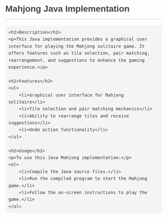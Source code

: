 <!DOCTYPE html>
<html lang="en">
<head>
    <meta charset="UTF-8">
    <meta name="viewport" content="width=device-width, initial-scale=1.0">
    <title>Mahjong Java Implementation</title>
    <style>
        body {
            font-family: Arial, sans-serif;
            line-height: 1.6;
            color: #333;
            margin: 20px;
        }
        h1 {
            font-size: 28px;
            color: #444;
            border-bottom: 1px solid #ccc;
            padding-bottom: 10px;
            margin-bottom: 20px;
        }
        h2 {
            font-size: 22px;
            color: #666;
            margin-top: 20px;
            margin-bottom: 10px;
        }
        p {
            margin-bottom: 15px;
        }
        pre {
            background-color: #f4f4f4;
            padding: 10px;
            border-radius: 5px;
            overflow-x: auto;
        }
        code {
            font-family: Consolas, Monaco, 'Andale Mono', monospace;
            font-size: 14px;
            color: #333;
        }
        ul {
            list-style-type: disc;
            margin-bottom: 15px;
            margin-left: 20px;
        }
        li {
            margin-bottom: 5px;
        }
    </style>
</head>
<body>
    <h1>Mahjong Java Implementation</h1>

    <h2>Description</h2>
    <p>This Java implementation provides a graphical user interface for playing the Mahjong solitaire game. It offers features such as tile selection, pair matching, rearrangement, and suggestions to enhance the gaming experience.</p>

    <h2>Features</h2>
    <ul>
        <li>Graphical user interface for Mahjong solitaire</li>
        <li>Tile selection and pair matching mechanics</li>
        <li>Ability to rearrange tiles and receive suggestions</li>
        <li>Undo action functionality</li>
    </ul>

    <h2>Usage</h2>
    <p>To use this Java Mahjong implementation:</p>
    <ol>
        <li>Compile the Java source files.</li>
        <li>Run the compiled program to start the Mahjong game.</li>
        <li>Follow the on-screen instructions to play the game.</li>
    </ol>
</body>
</html>

